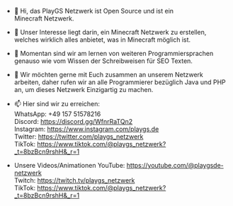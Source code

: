 - 👋 Hi, das PlayGS Netzwerk ist Open Source und ist ein Minecraft Netzwerk.

- 👀 Unser Interesse liegt darin, ein Minecraft Netzwerk zu erstellen, welches wirklich alles anbietet, was in Minecraft möglich ist.

- 🌱 Momentan sind wir am lernen von weiteren Programmiersprachen genauso wie vom Wissen der Schreibweisen für SEO Texten.

- 💞️ Wir möchten gerne mit Euch zusammen an unserem Netzwerk arbeiten, daher rufen wir an alle Programmierer bezüglich Java und PHP an, 
      um dieses Netzwerk Einzigartig zu machen.

- 📫 Hier sind wir zu erreichen:<br>
      WhatsApp: +49 157 51578216<br>
      Discord: https://discord.gg/WfnrRaTQn2<br>
      Instagram: https://www.instagram.com/playgs.de<br>
      Twitter: https://twitter.com/playgs_netzwerk<br>
      TikTok: https://www.tiktok.com/@playgs_netzwerk?_t=8bzBcn9rshH&_r=1 <br>
      
- Unsere Videos/Animationen
      YouTube: https://youtube.com/@playgsde-netzwerk<br>
      Twitch: https://twitch.tv/playgs_netzwerk <br>
      TikTok: https://www.tiktok.com/@playgs_netzwerk?_t=8bzBcn9rshH&_r=1 <br>
